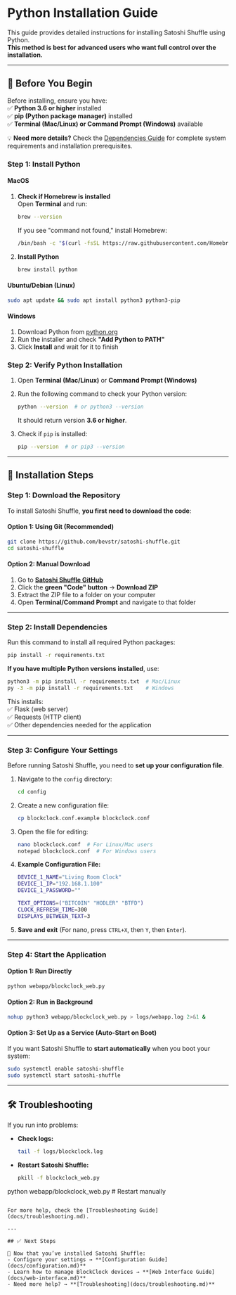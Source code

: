 # Python Installation Guide

This guide provides detailed instructions for installing Satoshi Shuffle using Python.  
**This method is best for advanced users who want full control over the installation.**

---

## 📌 Before You Begin

Before installing, ensure you have:  
✅ **Python 3.6 or higher** installed  
✅ **pip (Python package manager)** installed  
✅ **Terminal (Mac/Linux) or Command Prompt (Windows)** available 

💡 **Need more details?** Check the [Dependencies Guide](dependencies.md) for complete system requirements and installation prerequisites.



### Step 1: Install Python

#### **MacOS**  
1. **Check if Homebrew is installed**  
   Open **Terminal** and run:  
   ```bash
   brew --version
   ```
   If you see "command not found," install Homebrew:  
   ```bash
   /bin/bash -c "$(curl -fsSL https://raw.githubusercontent.com/Homebrew/install/HEAD/install.sh)"
   ```

2. **Install Python**  
   ```bash
   brew install python
   ```

#### **Ubuntu/Debian (Linux)**  
```bash
sudo apt update && sudo apt install python3 python3-pip
```

#### **Windows**  
1. Download Python from [python.org](https://www.python.org/downloads/)  
2. Run the installer and check **"Add Python to PATH"**  
3. Click **Install** and wait for it to finish  

### Step 2: Verify Python Installation

1. Open **Terminal (Mac/Linux)** or **Command Prompt (Windows)**  
2. Run the following command to check your Python version:  
   ```bash
   python --version  # or python3 --version
   ```  
   It should return version **3.6 or higher**.  

3. Check if `pip` is installed:  
   ```bash
   pip --version  # or pip3 --version
   ```  

---

## 🚀 Installation Steps

### Step 1: Download the Repository

To install Satoshi Shuffle, **you first need to download the code**:

#### **Option 1: Using Git (Recommended)**
```bash
git clone https://github.com/bevstr/satoshi-shuffle.git
cd satoshi-shuffle
```

#### **Option 2: Manual Download**
1. Go to **[Satoshi Shuffle GitHub](https://github.com/bevstr/satoshi-shuffle)**  
2. Click the **green "Code" button** → **Download ZIP**  
3. Extract the ZIP file to a folder on your computer  
4. Open **Terminal/Command Prompt** and navigate to that folder  

---

### Step 2: Install Dependencies

Run this command to install all required Python packages:  
```bash
pip install -r requirements.txt
```

**If you have multiple Python versions installed**, use:  
```bash
python3 -m pip install -r requirements.txt  # Mac/Linux
py -3 -m pip install -r requirements.txt    # Windows
```

This installs:  
✅ Flask (web server)  
✅ Requests (HTTP client)  
✅ Other dependencies needed for the application  

---

### Step 3: Configure Your Settings

Before running Satoshi Shuffle, you need to **set up your configuration file**.

1. Navigate to the `config` directory:  
   ```bash
   cd config
   ```

2. Create a new configuration file:  
   ```bash
   cp blockclock.conf.example blockclock.conf
   ```

3. Open the file for editing:  
   ```bash
   nano blockclock.conf  # For Linux/Mac users
   notepad blockclock.conf  # For Windows users
   ```

4. **Example Configuration File:**  
   ```bash
   DEVICE_1_NAME="Living Room Clock"
   DEVICE_1_IP="192.168.1.100"
   DEVICE_1_PASSWORD=""
   
   TEXT_OPTIONS=("BITCOIN" "HODLER" "BTFD")
   CLOCK_REFRESH_TIME=300
   DISPLAYS_BETWEEN_TEXT=3
   ```

5. **Save and exit** (For nano, press `CTRL+X`, then `Y`, then `Enter`).

---

### Step 4: Start the Application

#### **Option 1: Run Directly**
```bash
python webapp/blockclock_web.py
```

#### **Option 2: Run in Background**
```bash
nohup python3 webapp/blockclock_web.py > logs/webapp.log 2>&1 &
```

#### **Option 3: Set Up as a Service (Auto-Start on Boot)**
If you want Satoshi Shuffle to **start automatically** when you boot your system:  
```bash
sudo systemctl enable satoshi-shuffle
sudo systemctl start satoshi-shuffle
```

---

## 🛠 Troubleshooting

If you run into problems:  

- **Check logs:**  
  ```bash
  tail -f logs/blockclock.log
  ```  
- **Restart Satoshi Shuffle:**  
  ```bash
  pkill -f blockclock_web.py
python webapp/blockclock_web.py  # Restart manually
  ```  

For more help, check the [Troubleshooting Guide](docs/troubleshooting.md).  

---

## ✅ Next Steps  

🚀 Now that you’ve installed Satoshi Shuffle:  
- Configure your settings → **[Configuration Guide](docs/configuration.md)**  
- Learn how to manage BlockClock devices → **[Web Interface Guide](docs/web-interface.md)**  
- Need more help? → **[Troubleshooting](docs/troubleshooting.md)**  
